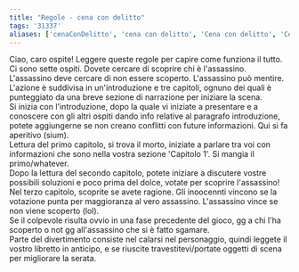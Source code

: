 ```yaml
---
title: "Regole - cena con delitto"
tags: '31337'
aliases: ['cenaConDelitto', 'cena con delitto', 'Cena con delitto', 'Cena Con Delitto']
---
```



Ciao, caro ospite! Leggere queste regole per capire come funziona il tutto.
Ci sono sette ospiti. Dovete cercare di scoprire chi è l'assassino. L'assassino deve cercare di non essere scoperto. L'assassino può mentire.  
L'azione è suddivisa in un'introduzione e tre capitoli, ognuno dei quali è punteggiato da una breve
sezione di narrazione per iniziare la scena.  
Si inizia con l'introduzione, dopo la quale vi iniziate a presentare e a conoscere con gli altri ospiti dando info relative al paragrafo introduzione, potete aggiungerne se non creano conflitti con future informazioni. Qui si fa aperitivo (sium).  
Lettura del primo capitolo, si trova il morto, iniziate a parlare tra voi con informazioni che sono nella vostra sezione 'Capitolo 1'. Si mangia il primo/whatever.  
Dopo la lettura del secondo capitolo, potete iniziare a discutere vostre possibili soluzioni e poco prima del dolce, votate per scoprire l'assassino!  
Nel terzo capitolo, scoprite se avete ragione. Gli inoocennti vincono se la votazione punta per maggioranza al vero assassino. L'assassino vince se non viene scoperto (lol).  
Se il colpevole risulta ovvio in una fase precedente del gioco, gg a chi l'ha scoperto o not gg all'assassino che si è fatto sgamare.  
Parte del divertimento consiste nel calarsi nel personaggio, quindi leggete il vostro libretto in anticipo, e se riuscite travestitevi/portate oggetti di scena per migliorare la serata.  
